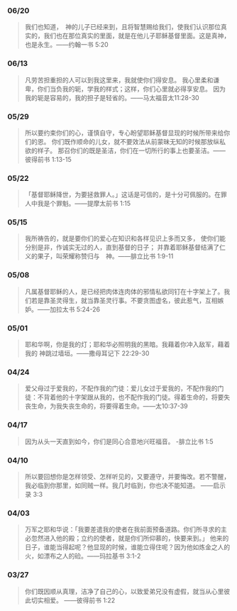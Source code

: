 ### 06/20
>我们也知道，　神的儿子已经来到，且将智慧赐给我们，使我们认识那位真实的，我们也在那位真实的里面，就是在他儿子耶稣基督里面。这是真神，也是永生。——‭‭约翰一书‬ ‭5:20‬

### 06/13
>凡劳苦担重担的人可以到我这里来，我就使你们得安息。 我心里柔和谦卑，你们当负我的轭，学我的样式；这样，你们心里就必得享安息。 因为我的轭是容易的，我的担子是轻省的。——‭‭马太福音‬太11:28-30

### 05/29
>所以要约束你们的心，谨慎自守，专心盼望耶稣基督显现的时候所带来给你们的恩。 你们既作顺命的儿女，就不要效法从前蒙昧无知的时候那放纵私欲的样子。 那召你们的既是圣洁，你们在一切所行的事上也要圣洁。——彼得前书‬ ‭1:13-15‬

### 05/22
>「基督耶稣降世，为要拯救罪人。」这话是可信的，是十分可佩服的。在罪人中我是个罪魁。——‭‭提摩太前书‬ ‭1:15‬ 

### 05/15
>我所祷告的，就是要你们的爱心在知识和各样见识上多而又多， 使你们能分别是非，作诚实无过的人，直到基督的日子； 并靠着耶稣基督结满了仁义的果子，叫荣耀称赞归与　神。——‭‭腓立比书‬ ‭1:9-11‬

### 05/08
>凡属基督耶稣的人，是已经把肉体连肉体的邪情私欲同钉在十字架上了。我们若是靠圣灵得生，就当靠圣灵行事。不要贪图虚名，彼此惹气，互相嫉妒。——加拉太书‬ ‭5:24-26‬

### 05/01
>耶和华啊，你是我的灯；耶和华必照明我的黑暗。我藉着你冲入敌军，藉着我的 神跳过墙垣。——撒母耳记下‬ ‭22:29-30‬

### 04/24
>爱父母过于爱我的，不配作我的门徒：爱儿女过于爱我的，不配作我的门徒：不背着他的十字架跟从我的，也不配作我的门徒。得着生命的，将要失丧生命，为我失丧生命的，将要得着生命。——太10:37-39

### 04/17
>因为从头一天直到如今，你们是同心合意地兴旺福音。 -腓立比书‬ ‭1:5‬

### 04/10
>所以要回想你是怎样领受、怎样听见的，又要遵守，并要悔改。若不警醒，我必临到你那里，如同贼一样。我几时临到，你也决不能知道。 ——启示录‬ ‭3:3‬ 

### 04/03
>万军之耶和华说：「我要差遣我的使者在我前面预备道路。你们所寻求的主必忽然进入他的殿；立约的使者，就是你们所仰慕的，快要来到。」 他来的日子，谁能当得起呢？他显现的时候，谁能立得住呢？因为他如炼金之人的火，如漂布之人的硷。——玛拉基书‬ ‭3:1-2‬ 

### 03/27
>你们既因顺从真理，洁净了自己的心，以致爱弟兄没有虚假，就当从心里彼此切实相爱。 ——彼得前书‬ ‭1:22‬ 
